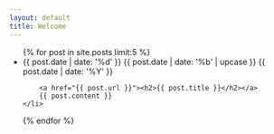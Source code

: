 ```yaml
---
layout: default
title: Welcome
---
```

<ul class="posts">
{% for post in site.posts limit:5 %}
    <li class="post">
        <span class="date">
            <span class="day">{{ post.date | date: '%d' }}</span>
            <span class="month"><abbr>{{ post.date | date: '%b' | upcase }}</abbr></span>
            <span class="year">{{ post.date | date: '%Y' }}</span>
        </span>

        <a href="{{ post.url }}"><h2>{{ post.title }}</h2></a>
        {{ post.content }}
    </li>
{% endfor %}
</ul>

